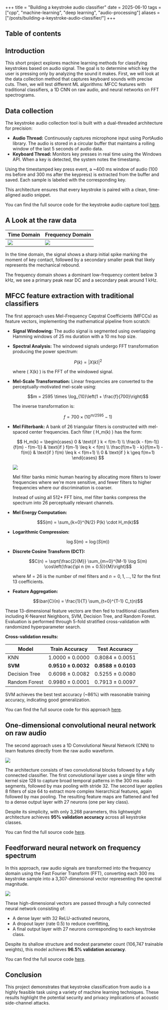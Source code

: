 +++
title = "Building a keystroke audio classifier"
date = 2025-06-10
tags = ["cpp", "machine-learning", "deep learning", "audio-processing"]
aliases = ["/posts/building-a-keystroke-audio-classifier/"]
+++

## Table of contents

## Introduction

This short project explores machine learning methods for classifying keystrokes based on audio signal. The goal is to determine which key the user is pressing only by analyzing the sound it makes. First, we will look at the data collection method that captures keyboard sounds with precise cuts. Then, we will test different ML algorithms: MFCC features with traditional classifiers, a 1D CNN on raw audio, and neural networks on FFT spectrograms.

## Data collection

The keystroke audio collection tool is built with a dual-threaded architecture for precision:

- **Audio Thread:** Continuously captures microphone input using PortAudio library. The audio is stored in a circular buffer that maintains a rolling window of the last 5 seconds of audio data.
- **Keyboard Thread:** Monitors key presses in real time using the Windows API. When a key is detected, the system notes the timestamp.

Using the timestamped key press event, a ~400 ms window of audio (100 ms before and 300 ms after the keypress) is extracted from the buffer and saved. Each sample is labeled with the corresponding key.

This architecture ensures that every keystroke is paired with a clean, time-aligned audio snippet.

You can find the full source code for the keystroke audio capture tool [here](https://github.com/smdaa/keystroke-audio-classifier/tree/main/KeySoundCapture).

## A Look at the raw data

| Time Domain                                                              | Frequency Domain                                                              |
| ------------------------------------------------------------------------ | ----------------------------------------------------------------------------- |
| ![](/assets/building-a-keystroke-audio-classifier/audio-time-domain.png) | ![](/assets/building-a-keystroke-audio-classifier/audio-frequency-domain.png) |

In the time domain, the signal shows a sharp initial spike marking the moment of key contact, followed by a secondary smaller peak that likely represents the mechanical rebound.

The frequency domain shows a dominant low-frequency content below 3 kHz, we see a primary peak near DC and a secondary peak around 1 kHz.

## MFCC feature extraction with traditional classifiers

The first approach uses Mel-Frequency Cepstral Coefficients (MFCCs) as feature vectors, implementing the mathematical pipeline from scratch:

- **Signal Windowing:** The audio signal is segmented using overlapping Hamming windows of 25 ms duration with a 10 ms hop size.
- **Spectral Analysis:** The windowed signals undergo FFT transformation producing the power spectrum:

  $$P(k) = |X(k)|^2$$

  where \( X(k) \) is the FFT of the windowed signal.

- **Mel-Scale Transformation:** Linear frequencies are converted to the perceptually-motivated mel-scale using:

  $$m = 2595 \times \log_{10}\left(1 + \frac{f}{700}\right)$$

  The inverse transformation is:

  $$f = 700 \times \left(10^{m/2595} - 1\right)$$

- **Mel Filterbank:** A bank of 26 triangular filters is constructed with mel-spaced center frequencies. Each filter \( H_m(k) \) has the form:

  $$
  H_m(k) = \begin{cases}
  0 & \text{if } k < f(m-1) \\
  \frac{k - f(m-1)}{f(m) - f(m-1)} & \text{if } f(m-1) \leq k < f(m) \\
  \frac{f(m+1) - k}{f(m+1) - f(m)} & \text{if } f(m) \leq k < f(m+1) \\
  0 & \text{if } k \geq f(m+1)
  \end{cases}
  $$

  ![](/assets/building-a-keystroke-audio-classifier/mel-filterbank.png)

  Mel filter banks mimic human hearing by allocating more filters to lower frequencies where we're more sensitive, and fewer filters to higher frequencies where our discrimination is coarser.

  Instead of using all 512+ FFT bins, mel filter banks compress the spectrum into 26 perceptually relevant channels.

- **Mel Energy Computation:**

  $$S(m) = \sum_{k=0}^{N/2} P(k) \cdot H_m(k)$$

- **Logarithmic Compression:**

  $$\log S(m) = \log(S(m))$$

- **Discrete Cosine Transform (DCT):**

  $$C(n) = \sqrt{\frac{2}{M}} \sum_{m=0}^{M-1} \log S(m) \cos\left(\frac{\pi n (m + 0.5)}{M}\right)$$

  where $M = 26$ is the number of mel filters and $n = 0, 1, ..., 12$ for the first $13$ coefficients.

- **Feature Aggregation:**

  $$\bar{C}(n) = \frac{1}{T} \sum_{t=0}^{T-1} C_t(n)$$

These 13-dimensional feature vectors are then fed to traditional classifiers including K-Nearest Neighbors, SVM, Decision Tree, and Random Forest. Evaluation is performed through 5-fold stratified cross-validation with randomized hyperparameter search.

**Cross-validation results:**

| Model         | Train Accuracy      | Test Accuracy       |
| ------------- | ------------------- | ------------------- |
| KNN           | 1.0000 ± 0.0000     | 0.8084 ± 0.0051     |
| **SVM**       | **0.9510 ± 0.0032** | **0.8588 ± 0.0103** |
| Decision Tree | 0.6098 ± 0.0082     | 0.5255 ± 0.0080     |
| Random Forest | 0.9980 ± 0.0001     | 0.7913 ± 0.0097     |

SVM achieves the best test accuracy (~86%) with reasonable training accuracy, indicating good generalization.

You can find the full source code for this approach [here](https://github.com/smdaa/keystroke-audio-classifier/blob/main/mfcc-ml.py).

## One-dimensional convolutional neural network on raw audio

The second approach uses a 1D Convolutional Neural Network (CNN) to learn features directly from the raw audio waveform.

![](/assets/building-a-keystroke-audio-classifier/cnn.png)

The architecture consists of two convolutional blocks followed by a fully connected classifier. The first convolutional layer uses a single filter with kernel size 128 to capture broad temporal patterns in the 300 ms audio segments, followed by max pooling with stride 32. The second layer applies 8 filters of size 64 to extract more complex hierarchical features, again followed by max pooling. The resulting feature maps are flattened and fed to a dense output layer with 27 neurons (one per key class).

Despite its simplicity, with only 3,268 parameters, this lightweight architecture achieves **95% validation accuracy** across all keystroke classes.

You can find the full source code [here](https://github.com/smdaa/keystroke-audio-classifier/blob/main/cnn.py).

## Feedforward neural network on frequency spectrum

In this approach, raw audio signals are transformed into the frequency domain using the Fast Fourier Transform (FFT), converting each 300 ms keystroke sample into a 3,307-dimensional vector representing the spectral magnitude.

![](/assets/building-a-keystroke-audio-classifier/fnn.png)


These high-dimensional vectors are passed through a fully connected neural network consisting of:

- A dense layer with 32 ReLU-activated neurons,
- A dropout layer (rate 0.5) to reduce overfitting,
- A final output layer with 27 neurons corresponding to each keystroke class.

Despite its shallow structure and modest parameter count (106,747 trainable weights), this model achieves **96.5% validation accuracy**.

You can find the full source code [here](https://github.com/smdaa/keystroke-audio-classifier/blob/main/fft-nn.py).

## Conclusion

This project demonstrates that keystroke classification from audio is a highly feasible task using a variety of machine learning techniques. These results highlight the potential security and privacy implications of acoustic side-channel attacks.
